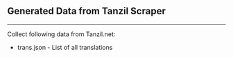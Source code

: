## Generated Data from Tanzil Scraper
---

Collect following data from Tanzil.net:

- trans.json - List of all translations
